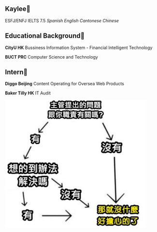 ## Kaylee👯

ESFJ/ENFJ
IELTS 7.5
*Spanish* *English* *Cantonese* *Chinese*

## Educational Background🫨

**CityU HK** Bussiness Information System - Financial Intelligent Technology

**BUCT PRC** Computer Science and Technology

## Intern🤔

**Diggo Beijing** Content Operating for Oversea Web Products

**Baker Tilly HK** IT Audit

![What im thinking everyday](https://github.com/Zarqiely/Zarqiely/blob/main/Screenshot%202024-06-14%20145543.png)
